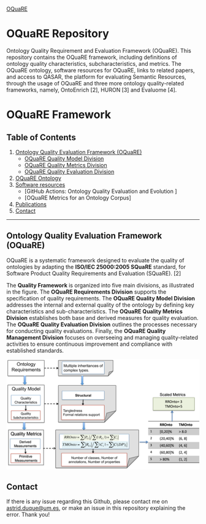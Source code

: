 [OQuaRE](README.md)

# OQuaRE Repository

Ontology Quality Requirement and Evaluation Framework (OQuaRE). This repository contains the OQuaRE framework, including definitions of ontology quality characteristics, subcharacteristics, and metrics. The OQuaRE ontology, software resources for OQuaRE, links to related papers, and access to QASAR, the platform for evaluating Semantic Resources, through the usage of OQuaRE and three more ontology quality-related frameworks, namely, OntoEnrich [2], HURON [3] and Evaluome [4].

# OQuaRE Framework

## Table of Contents  
1. [Ontology Quality Evaluation Framework (OQuaRE)](oquare_docs/README.md)  
   - [OQuaRE Quality Model Division](oquare_docs/quality_model.md)  
   - [OQuaRE Quality Metrics Division](oquare_docs/quality_metrics.md)  
   - [OQuaRE Quality Evaluation Division](oquare_docs/quality_evaluation.md)   
2. [OQuaRE Ontology](oquare_ontology/README.md) 
3. [Software resources](oquare_software_resources/README.md)
    - [GitHub Actions: Ontology Quality Evaluation and Evolution ]
    - [OQuaRE Metrics for an Ontology Corpus]
5. [Publications](publications.md)
6. [Contact](#contact)   
---

## Ontology Quality Evaluation Framework (OQuaRE)
  
OQuaRE is a systematic framework designed to evaluate the quality of ontologies by adapting the **ISO/IEC 25000:2005 SQuaRE** standard, for Software Product Quality Requirements and Evaluation (SQuaRE). [2]

The **Quality Framework** is organized into five main divisions, as illustrated in the figure. The **OQuaRE Requirements Division** supports the specification of quality requirements. The **OQuaRE Quality Model Division** addresses the internal and external quality of the ontology by defining key characteristics and sub-characteristics. The **OQuaRE Quality Metrics Division** establishes both base and derived measures for quality evaluation. The **OQuaRE Quality Evaluation Division** outlines the processes necessary for conducting quality evaluations. Finally, the **OQuaRE Quality Management Division** focuses on overseeing and managing quality-related activities to ensure continuous improvement and compliance with established standards.

<div align="center">
  <img src="oquare_docs/images_oquare_docs/oquare.png" alt="OQuaRE" width="600">
</div>

## Contact

If there is any issue regarding this Github, please contact me on astrid.duque@um.es, or make an issue in this repository explaining the error. Thank you!

